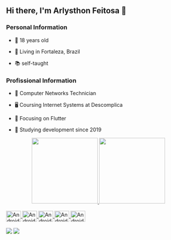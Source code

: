 ## Hi there, I'm Arlysthon Feitosa 👋

### Personal Information

  * 🧑 18 years old

  * 🚩 Living in Fortaleza, Brazil

  * 📚 self-taught


### Profissional Information

  * 🌟 Computer Networks Technician
 
  * 🖥️ Coursing Internet Systems at Descomplica 

  * 🎯 Focusing on Flutter

  * 📅 Studying development since 2019

<div align="center">
  <a href="https://github.com/ArlysthonFeitosa">
  <img height="180em" src="https://github-readme-stats.vercel.app/api?username=ArlysthonFeitosa&show_icons=true&theme=tokyonight&include_all_commits=true&count_private=true"/>
  <img height="180em" src="https://github-readme-stats.vercel.app/api/top-langs/?username=ArlysthonFeitosa&layout=compact&langs_count=7&theme=tokyonight"/>
</div>
 
 <div style="display: inline_block"><br>
  <img align="center" alt="Android" height="30" width="40" src="https://cdn.jsdelivr.net/gh/devicons/devicon/icons/git/git-plain-wordmark.svg" />
  <img align="center" alt="Android" height="30" width="40" src="https://cdn.jsdelivr.net/gh/devicons/devicon/icons/python/python-original.svg" />
  <img align="center" alt="Android" height="30" width="40" src="https://cdn.jsdelivr.net/gh/devicons/devicon/icons/java/java-original.svg" />
  <img align="center" alt="Android" height="30" width="40" src="https://cdn.jsdelivr.net/gh/devicons/devicon/icons/kotlin/kotlin-original.svg" />
  <img align="center" alt="Android" height="30" width="40" src="https://cdn.jsdelivr.net/gh/devicons/devicon/icons/flutter/flutter-original.svg" />
</div>
 <br/>
 <a href = "mailto:arlysff04@gmail.com"><img src="https://img.shields.io/badge/Gmail-D14836?style=for-the-badge&logo=gmail&logoColor=white" target="_blank"></a>
  <a href="https://www.linkedin.com/in/arlysthon-feitosa-2900231aa/" target="_blank"><img src="https://img.shields.io/badge/-LinkedIn-%230077B5?style=for-the-badge&logo=linkedin&logoColor=white" target="_blank"></a> 
